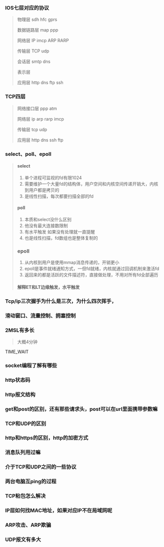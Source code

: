 ### IOS七层对应的协议

> 物理层				sdh  hfc gprs
>
> 数据链路层		  map ppp
>
> 网络层				IP imcp ARP RARP
>
> 传输层				TCP udp
>
> 会话层				smtp   dns
>
> 表示层
>
> 应用层				http dns ftp ssh

### TCP四层

> 网络接口层				ppp  atm
>
> 网络层						ip  arp rarp imcp
>
> 传输层						tcp udp
>
> 应用层						http dns ssh ftp

### select、poll、epoll

> #### select
>
> 1. 单个进程可监视的fd有限1024
> 2. 需要维护一个大量fd的结构体，用户空间和内核空间传递开销大，内核到用户都是拷贝的
> 3. 是线性扫描，每次都要扫描全部的fd
>
> #### poll
>
> 1. 本质和select没什么区别
> 2. 他没有最大连接数限制
> 3. 有水平触发 如果没有处理就一直提醒
> 4. 也是线性扫描，fd数组也是整体复制的
>
> ### epoll
>
> 1. 从内核到用户是使用mmap消息传递的，开销更小
> 2. epoll是事件就绪通知方式，一但fd就绪，内核就通过回调机制来激活fd
> 3. 返回来的都是活跃的文件描述符，直接做处理，不用对所有fd全部遍历
>
> #### 解释ET和LT边缘触发，水平触发

### Tcp/ip三次握手为什么是三次，为什么四次挥手，

### 滑动窗口、流量控制、拥塞控制

### 2MSL有多长

> 大概4分钟

TIME_WAIT

### socket编程了解有哪些

### http状态码

### http报文结构

### get和post的区别，还有那些请求头，post可以在url里面携带参数嘛

### TCP和UDP的区别

### http和https的区别，http的加密方式

### 消息队列用过嘛

### 介于TCP和UDP之间的一些协议



### 两台电脑互ping的过程

### TCP粘包怎么解决

### IP层如何找MAC地址，如果对应IP不在局域网呢

### ARP攻击、ARP欺骗

### UDP报文有多大

